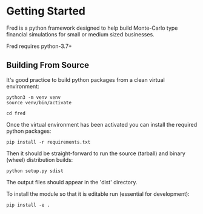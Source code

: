 Getting Started
===============

Fred is a python framework designed to help build Monte-Carlo type financial simulations for small or medium sized businesses.

Fred requires python-3.7+

Building From Source
--------------------

It's good practice to build python packages from a clean virtual environment:

    python3 -m venv venv
    source venv/bin/activate
    
    cd fred

Once the virtual environment has been activated you can install the required python packages:

	pip install -r requirements.txt

Then it should be straight-forward to run the source (tarball) and binary (wheel) distribution builds:

    python setup.py sdist

The output files should appear in the 'dist' directory. 

To install the module so that it is editable run (essential for development):

    pip install -e .
